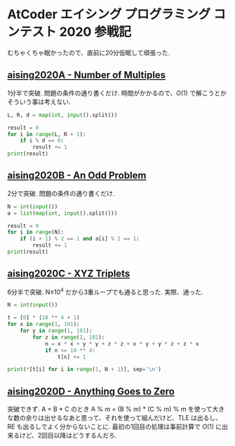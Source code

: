 # AtCoder エイシング プログラミング コンテスト 2020 参戦記

むちゃくちゃ眠かったので、直前に20分仮眠して頑張った.

## [aising2020A - Number of Multiples](https://atcoder.jp/contests/aising2020/tasks/aising2020_a)

1分半で突破. 問題の条件の通り書くだけ. 時間がかかるので、*O*(1) で解こうとかそういう事は考えない.

```python
L, R, d = map(int, input().split())

result = 0
for i in range(L, R + 1):
    if i % d == 0:
        result += 1
print(result)
```

## [aising2020B - An Odd Problem](https://atcoder.jp/contests/aising2020/tasks/aising2020_b)

2分で突破. 問題の条件の通り書くだけ.

```python
N = int(input())
a = list(map(int, input().split()))

result = 0
for i in range(N):
    if (i + 1) % 2 == 1 and a[i] % 2 == 1:
        result += 1
print(result)
```

## [aising2020C - XYZ Triplets](https://atcoder.jp/contests/aising2020/tasks/aising2020_c)

6分半で突破. N≤10<sup>4</sup> だから3重ループでも通ると思った. 実際、通った.

```python
N = int(input())

t = [0] * (10 ** 4 + 1)
for x in range(1, 101):
    for y in range(1, 101):
        for z in range(1, 101):
            n = x * x + y * y + z * z + x * y + y * z + z * x
            if n <= 10 ** 4:
                t[n] += 1

print(*[t[i] for i in range(1, N + 1)], sep='\n')
```

## [aising2020D - Anything Goes to Zero](https://atcoder.jp/contests/aising2020/tasks/aising2020_d)

突破できず. A = B * C のとき A % m = (B % m) * (C % m) % m を使って大きな数の余りは出せるなあと思って、それを使って組んだけど、TLE は出るし、RE も出るしでよく分からないことに. 最初の1回目の処理は事前計算で *O*(1) に出来るけど、2回目以降はどうするんだろ.
